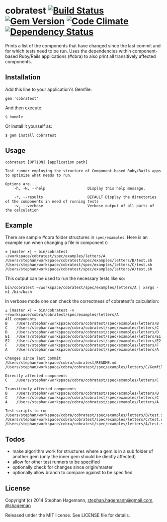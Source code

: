 # cobratest [![Build Status](https://travis-ci.org/shageman/cobratest.svg?branch=master)](https://travis-ci.org/shageman/cobratest) [![Gem Version](https://badge.fury.io/rb/cobratest.svg)](http://badge.fury.io/rb/cobratest) [![Code Climate](https://codeclimate.com/github/shageman/cobratest.png)](https://codeclimate.com/github/shageman/cobratest) [![Dependency Status](https://gemnasium.com/shageman/cobratest.svg)](https://gemnasium.com/shageman/cobratest)

Prints a list of the components that have changed since the last commit and for which tests need to be run. Uses the dependencies within component-based Ruby/Rails applications (#cbra) to also print all transitively affected components.

## Installation

Add this line to your application's Gemfile:

    gem 'cobratest'

And then execute:

    $ bundle

Or install it yourself as:

    $ gem install cobratest

## Usage

    cobratest [OPTION] [application path]

    Test runner employing the structure of Component-based Ruby/Rails apps to optimize what needs to run.

    Options are...
        -h, -H, --help                   Display this help message.

        -r, --results                    DEFAULT Display the directories of the components in need of running tests
        -v, --verbose                    Verbose output of all parts of the calculation

## Example

There are sample #cbra folder structures in `spec/examples`. Here is an example run when changing a file in component `C`:

    ± |master ✗| → bin/cobratest ~/workspace/cobratest/spec/examples/letters/A
    /Users/stephan/workspace/cobratest/spec/examples/letters/B/test.sh
    /Users/stephan/workspace/cobratest/spec/examples/letters/C/test.sh
    /Users/stephan/workspace/cobratest/spec/examples/letters/A/test.sh

This output can be used to run the necessary tests like so:

    bin/cobratest ~/workspace/cobratest/spec/examples/letters/A | xargs -n1 /bin/bash

In verbose mode one can check the correctness of cobratest's calculation:

    ± |master ✗| → bin/cobratest -v ~/workspace/cobra/cobratest/spec/examples/letters/A
    All components
    B    /Users/stephan/workspace/cobra/cobratest/spec/examples/letters/B
    C    /Users/stephan/workspace/cobra/cobratest/spec/examples/letters/C
    D    /Users/stephan/workspace/cobra/cobratest/spec/examples/letters/D
    E1   /Users/stephan/workspace/cobra/cobratest/spec/examples/letters/E1
    E2   /Users/stephan/workspace/cobra/cobratest/spec/examples/letters/E2
    F    /Users/stephan/workspace/cobra/cobratest/spec/examples/letters/F
    A    /Users/stephan/workspace/cobra/cobratest/spec/examples/letters/A

    Changes since last commit
    /Users/stephan/workspace/cobra/cobratest/README.md
    /Users/stephan/workspace/cobra/cobratest/spec/examples/letters/C/Gemfile

    Directly affected components
    C    /Users/stephan/workspace/cobra/cobratest/spec/examples/letters/C

    Transitively affected components
    B    /Users/stephan/workspace/cobra/cobratest/spec/examples/letters/B
    C    /Users/stephan/workspace/cobra/cobratest/spec/examples/letters/C
    A    /Users/stephan/workspace/cobra/cobratest/spec/examples/letters/A

    Test scripts to run
    /Users/stephan/workspace/cobra/cobratest/spec/examples/letters/B/test.sh
    /Users/stephan/workspace/cobra/cobratest/spec/examples/letters/C/test.sh
    /Users/stephan/workspace/cobra/cobratest/spec/examples/letters/A/test.sh

## Todos
* make algorithm work for structures where a gem is in a sub folder of another gem (only the inner gem should be diectly affected)
* allow for other test runners to be specified
* optionally check for changes since origin/master
* optionally allow branch to compare against to be specified

## License

Copyright (c) 2014 Stephan Hagemann, stephan.hagemann@gmail.com, [@shageman](http://twitter.com/shageman)

Released under the MIT license. See LICENSE file for details.
